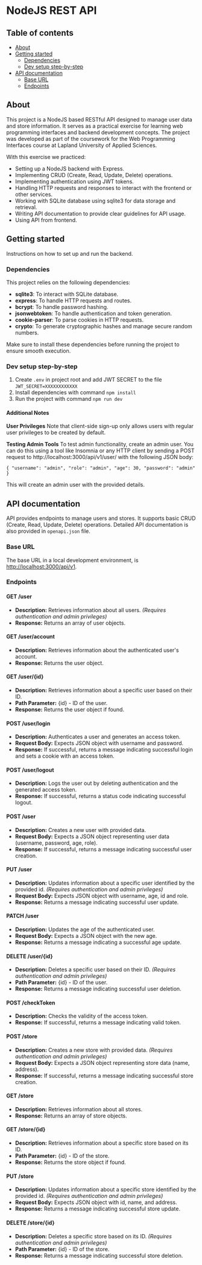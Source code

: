 # NodeJS REST API

## Table of contents
- [About](#about)
- [Getting started](#getting-started)
  - [Dependencies](#dependencies)
  - [Dev setup step-by-step](#dev-setup-step-by-step)
- [API documentation](#api-documentation)
  - [Base URL](#base-url)
  - [Endpoints](#endpoints)


## About

This project is a NodeJS based RESTful API designed to manage user data and store information. It serves as a practical exercise for learning web programming interfaces and backend development concepts. The project was developed as part of the coursework for the Web Programming Interfaces course at Lapland University of Applied Sciences.

With this exercise we practiced:
- Setting up a NodeJS backend with Express.
- Implementing CRUD (Create, Read, Update, Delete) operations.
- Implementing authentication using JWT tokens.
- Handling HTTP requests and responses to interact with the frontend or other services.
- Working with SQLite database using sqlite3 for data storage and retrieval.
- Writing API documentation to provide clear guidelines for API usage.
- Using API from frontend.

## Getting started

Instructions on how to set up and run the backend.

### Dependencies

This project relies on the following dependencies:

- **sqlite3**: To interact with SQLite database.
- **express**: To handle HTTP requests and routes.
- **bcrypt**: To handle password hashing.
- **jsonwebtoken**: To handle authentication and token generation.
- **cookie-parser**: To parse cookies in HTTP requests.
- **crypto**: To generate cryptographic hashes and manage secure random numbers.

Make sure to install these dependencies before running the project to ensure smooth execution.

### Dev setup step-by-step

1. Create `.env` in project root and add JWT SECRET to the file `JWT_SECRET=XXXXXXXXXXXX`
2. Install dependencies with command `npm install`
3. Run the project with command `npm run dev`

#### Additional Notes
**User Privileges**
Note that client-side sign-up only allows users with regular user privileges to be created by default.

**Testing Admin Tools**
To test admin functionality, create an admin user. You can do this using a tool like Insomnia or any HTTP client by sending a POST request to http://localhost:3000/api/v1/user/ with the following JSON body:

`{
	"username": "admin",
	"role": "admin",
	"age": 30,
	"password": "admin"
}`

This will create an admin user with the provided details.

## API documentation

API provides endpoints to manage users and stores. It supports basic CRUD (Create, Read, Update, Delete) operations. Detailed API documentation is also provided in `openapi.json` file.

### Base URL
The base URL in a local development environment, is [http://localhost:3000/api/v1](http://localhost:3000/api/v1).

### Endpoints

#### GET /user
- **Description:** Retrieves information about all users. _(Requires authentication and admin privileges)_
- **Response:** Returns an array of user objects.

#### GET /user/account
- **Description:** Retrieves information about the authenticated user's account.
- **Response:** Returns the user object.

#### GET /user/{id}
- **Description:** Retrieves information about a specific user based on their ID.
- **Path Parameter:** {id} - ID of the user.
- **Response:** Returns the user object if found.

#### POST /user/login
- **Description:** Authenticates a user and generates an access token.
- **Request Body:** Expects JSON object with username and password.
- **Response:** If successful, returns a message indicating successful login and sets a cookie with an access token.

#### POST /user/logout
- **Description:** Logs the user out by deleting authentication and the generated access token.
- **Response:** If successful, returns a status code indicating successful logout.

#### POST /user
- **Description:** Creates a new user with provided data.
- **Request Body:** Expects a JSON object representing user data (username, password, age, role).
- **Response:** If successful, returns a message indicating successful user creation.

#### PUT /user
- **Description:** Updates information about a specific user identified by the provided id. _(Requires authentication and admin privileges)_
- **Request Body:** Expects JSON object with username, age, id and role.
- **Response:** Returns a message indicating successful user update.

#### PATCH /user
- **Description:** Updates the age of the authenticated user.
- **Request Body:** Expects a JSON object with the new age.
- **Response:** Returns a message indicating a successful age update.

#### DELETE /user/{id}
- **Description:** Deletes a specific user based on their ID. _(Requires authentication and admin privileges)_
- **Path Parameter:** {id} - ID of the user.
- **Response:** Returns a message indicating successful user deletion.

#### POST /checkToken
- **Description:** Checks the validity of the access token.
- **Response:** If successful, returns a message indicating valid token.

#### POST /store
- **Description:** Creates a new store with provided data. _(Requires authentication and admin privileges)_
- **Request Body:** Expects a JSON object representing store data (name, address).
- **Response:** If successful, returns a message indicating successful store creation.

#### GET /store
- **Description:** Retrieves information about all stores.
- **Response:** Returns an array of store objects.

#### GET /store/{id}
- **Description:** Retrieves information about a specific store based on its ID.
- **Path Parameter:** {id} - ID of the store.
- **Response:** Returns the store object if found.

#### PUT /store
- **Description:** Updates information about a specific store identified by the provided id. _(Requires authentication and admin privileges)_
- **Request Body:** Expects JSON object with id, name, and address.
- **Response:** Returns a message indicating successful store update.

#### DELETE /store/{id}
- **Description:** Deletes a specific store based on its ID. _(Requires authentication and admin privileges)_
- **Path Parameter:** {id} - ID of the store.
- **Response:** Returns a message indicating successful store deletion.
